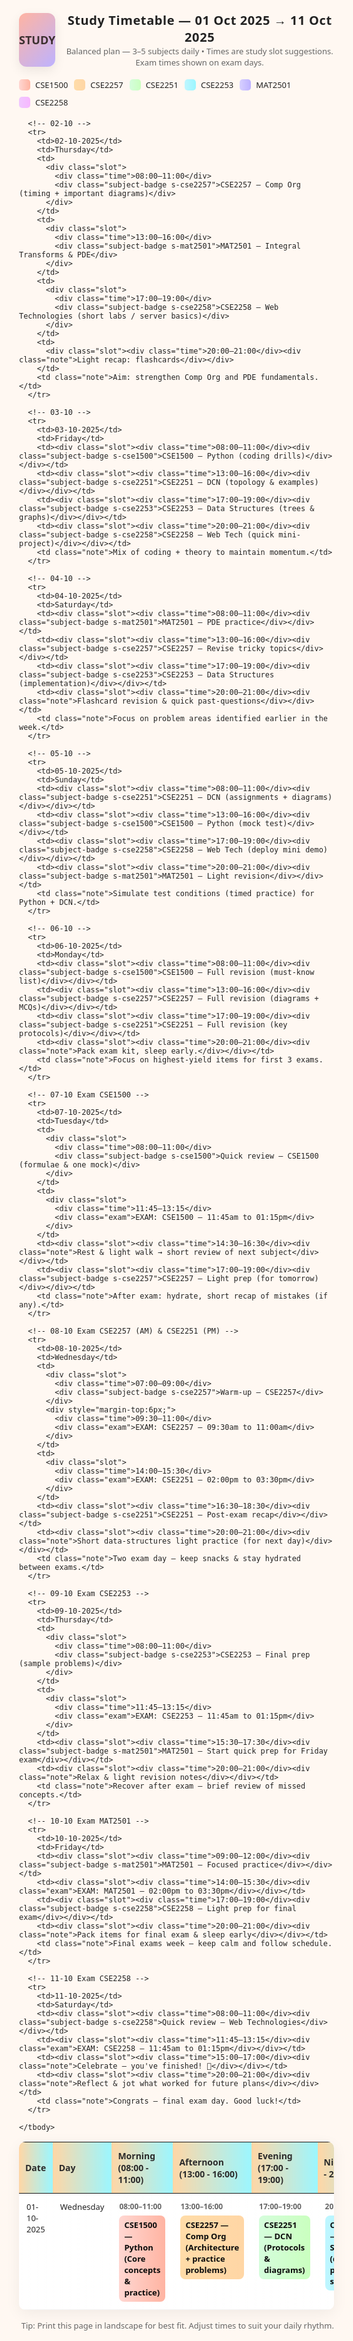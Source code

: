 <!doctype html>
<html lang="en">
<head>
<meta charset="utf-8" />
<meta name="viewport" content="width=device-width,initial-scale=1" />
<title>Study Timetable — 01 Oct 2025 to 11 Oct 2025</title>
<style>
  :root{
    --bg:#fff8f2;
    --card:#ffffff;
    --accent1:#ffb4a2;
    --accent2:#ffd6a5;
    --accent3:#caffbf;
    --accent4:#9bf6ff;
    --accent5:#bdb2ff;
    --text:#222;
    --muted:#666;
  }
  html,body{font-family: "Segoe UI", Roboto, Arial; background:var(--bg); color:var(--text); margin:0; padding:20px;}
  .page{max-width:1100px; margin:0 auto;}
  header{display:flex; align-items:center; gap:16px; margin-bottom:18px;}
  .logo{
    width:86px; height:86px; border-radius:12px;
    background:linear-gradient(135deg,var(--accent1),var(--accent5));
    display:flex; align-items:center; justify-content:center;
    box-shadow:0 6px 18px rgba(0,0,0,0.08);
    color:#3b2f2f; font-weight:700; font-size:18px;
  }
  header h1{margin:0; font-size:20px; letter-spacing:0.6px;}
  header p{margin:0; color:var(--muted); font-size:13px;}
  table{width:100%; border-collapse:collapse; table-layout:fixed; background:var(--card); box-shadow:0 6px 24px rgba(0,0,0,0.06); border-radius:10px; overflow:hidden;}
  thead th{background:linear-gradient(90deg, var(--accent2), var(--accent4)); padding:12px 10px; font-size:14px; text-align:left; color:#2b2b2b;}
  thead th.small{width:12%;}
  thead th.medium{width:18%;}
  thead th.large{width:36%;}
  tbody tr{border-bottom:1px solid rgba(0,0,0,0.04);}
  tbody tr:nth-child(odd){background:linear-gradient(90deg, rgba(255,255,255,0.6), rgba(255,255,255,0.4));}
  td{padding:12px; vertical-align:top; font-size:13px;}
  .slot{display:flex; flex-direction:column; gap:6px;}
  .time{font-weight:700; font-size:12px; color:var(--muted);}
  .subject-badge{display:inline-block; padding:6px 8px; border-radius:8px; font-weight:600; font-size:13px; color:#0b0b0b;}
  /* subject colors */
  .s-cse1500{background:linear-gradient(90deg,#ffd7d2,#ffb4a2);}
  .s-cse2257{background:linear-gradient(90deg,#ffdca8,#ffd6a5);}
  .s-cse2251{background:linear-gradient(90deg,#d5fddc,#caffbf);}
  .s-cse2253{background:linear-gradient(90deg,#bff6ff,#9bf6ff);}
  .s-mat2501{background:linear-gradient(90deg,#d7d0ff,#bdb2ff);}
  .s-cse2258{background:linear-gradient(90deg,#f0c8ff,#f7b7ff);}
  .exam{background:#fff3b0; padding:8px; border-radius:8px; font-weight:700; display:inline-block;}
  .note{font-size:12px; color:var(--muted);}
  .legend{display:flex; gap:10px; flex-wrap:wrap; margin:12px 0 18px;}
  .legend .item{display:flex; gap:8px; align-items:center; font-size:13px;}
  .badge-mini{width:18px; height:18px; border-radius:5px; display:inline-block;}
  footer{margin-top:16px; color:var(--muted); font-size:13px; text-align:right;}

  /* print friendly */
  @media print{
    body{padding:6mm; background:#fff;}
    header p, footer{display:none;}
    table{box-shadow:none;}
    thead th{background:#f2f2f2 !important;}
    a{color:inherit;}
  }

  /* responsive */
  @media(max-width:800px){
    header{flex-direction:column; align-items:flex-start; gap:6px;}
    .logo{width:66px;height:66px;font-size:16px;}
    thead th{font-size:12px;}
    td{font-size:12px; padding:10px;}
  }
</style>
</head>
<body>
<div class="page">
  <header>
    <div class="logo">STUDY</div>
    <div>
      <h1>Study Timetable — 01 Oct 2025 → 11 Oct 2025</h1>
      <p>Balanced plan — 3–5 subjects daily • Times are study slot suggestions. Exam times shown on exam days.</p>
    </div>
  </header>

  <div class="legend">
    <div class="item"><span class="badge-mini" style="background:linear-gradient(90deg,#ffd7d2,#ffb4a2)"></span> CSE1500</div>
    <div class="item"><span class="badge-mini" style="background:linear-gradient(90deg,#ffdca8,#ffd6a5)"></span> CSE2257</div>
    <div class="item"><span class="badge-mini" style="background:linear-gradient(90deg,#d5fddc,#caffbf)"></span> CSE2251</div>
    <div class="item"><span class="badge-mini" style="background:linear-gradient(90deg,#bff6ff,#9bf6ff)"></span> CSE2253</div>
    <div class="item"><span class="badge-mini" style="background:linear-gradient(90deg,#d7d0ff,#bdb2ff)"></span> MAT2501</div>
    <div class="item"><span class="badge-mini" style="background:linear-gradient(90deg,#f0c8ff,#f7b7ff)"></span> CSE2258</div>
  </div>

  <table role="table" aria-label="Study timetable">
    <thead>
      <tr>
        <th class="small">Date</th>
        <th class="small">Day</th>
        <th class="medium">Morning (08:00 - 11:00)</th>
        <th class="medium">Afternoon (13:00 - 16:00)</th>
        <th class="medium">Evening (17:00 - 19:00)</th>
        <th class="medium">Night (20:00 - 21:00)</th>
        <th class="large">Exam / Notes</th>
      </tr>
    </thead>
    <tbody>
      <!-- 01-10 -->
      <tr>
        <td>01-10-2025</td>
        <td>Wednesday</td>
        <td>
          <div class="slot">
            <div class="time">08:00–11:00</div>
            <div class="subject-badge s-cse1500">CSE1500 — Python (Core concepts & practice)</div>
          </div>
        </td>
        <td>
          <div class="slot">
            <div class="time">13:00–16:00</div>
            <div class="subject-badge s-cse2257">CSE2257 — Comp Org (Architecture + practice problems)</div>
          </div>
        </td>
        <td>
          <div class="slot">
            <div class="time">17:00–19:00</div>
            <div class="subject-badge s-cse2251">CSE2251 — DCN (Protocols & diagrams)</div>
          </div>
        </td>
        <td>
          <div class="slot">
            <div class="time">20:00–21:00</div>
            <div class="subject-badge s-cse2253">CSE2253 — Data Structures (quick problem set)</div>
          </div>
        </td>
        <td class="note">Goal: cover one theory topic + 1 practice problem per subject.</td>
      </tr>

      <!-- 02-10 -->
      <tr>
        <td>02-10-2025</td>
        <td>Thursday</td>
        <td>
          <div class="slot">
            <div class="time">08:00–11:00</div>
            <div class="subject-badge s-cse2257">CSE2257 — Comp Org (timing + important diagrams)</div>
          </div>
        </td>
        <td>
          <div class="slot">
            <div class="time">13:00–16:00</div>
            <div class="subject-badge s-mat2501">MAT2501 — Integral Transforms & PDE</div>
          </div>
        </td>
        <td>
          <div class="slot">
            <div class="time">17:00–19:00</div>
            <div class="subject-badge s-cse2258">CSE2258 — Web Technologies (short labs / server basics)</div>
          </div>
        </td>
        <td>
          <div class="slot"><div class="time">20:00–21:00</div><div class="note">Light recap: flashcards</div></div>
        </td>
        <td class="note">Aim: strengthen Comp Org and PDE fundamentals.</td>
      </tr>

      <!-- 03-10 -->
      <tr>
        <td>03-10-2025</td>
        <td>Friday</td>
        <td><div class="slot"><div class="time">08:00–11:00</div><div class="subject-badge s-cse1500">CSE1500 — Python (coding drills)</div></div></td>
        <td><div class="slot"><div class="time">13:00–16:00</div><div class="subject-badge s-cse2251">CSE2251 — DCN (topology & examples)</div></div></td>
        <td><div class="slot"><div class="time">17:00–19:00</div><div class="subject-badge s-cse2253">CSE2253 — Data Structures (trees & graphs)</div></div></td>
        <td><div class="slot"><div class="time">20:00–21:00</div><div class="subject-badge s-cse2258">CSE2258 — Web Tech (quick mini-project)</div></div></td>
        <td class="note">Mix of coding + theory to maintain momentum.</td>
      </tr>

      <!-- 04-10 -->
      <tr>
        <td>04-10-2025</td>
        <td>Saturday</td>
        <td><div class="slot"><div class="time">08:00–11:00</div><div class="subject-badge s-mat2501">MAT2501 — PDE practice</div></div></td>
        <td><div class="slot"><div class="time">13:00–16:00</div><div class="subject-badge s-cse2257">CSE2257 — Revise tricky topics</div></div></td>
        <td><div class="slot"><div class="time">17:00–19:00</div><div class="subject-badge s-cse2253">CSE2253 — Data Structures (implementation)</div></div></td>
        <td><div class="slot"><div class="time">20:00–21:00</div><div class="note">Flashcard revision & quick past-questions</div></div></td>
        <td class="note">Focus on problem areas identified earlier in the week.</td>
      </tr>

      <!-- 05-10 -->
      <tr>
        <td>05-10-2025</td>
        <td>Sunday</td>
        <td><div class="slot"><div class="time">08:00–11:00</div><div class="subject-badge s-cse2251">CSE2251 — DCN (assignments + diagrams)</div></div></td>
        <td><div class="slot"><div class="time">13:00–16:00</div><div class="subject-badge s-cse1500">CSE1500 — Python (mock test)</div></div></td>
        <td><div class="slot"><div class="time">17:00–19:00</div><div class="subject-badge s-cse2258">CSE2258 — Web Tech (deploy mini demo)</div></div></td>
        <td><div class="slot"><div class="time">20:00–21:00</div><div class="subject-badge s-mat2501">MAT2501 — Light revision</div></div></td>
        <td class="note">Simulate test conditions (timed practice) for Python + DCN.</td>
      </tr>

      <!-- 06-10 -->
      <tr>
        <td>06-10-2025</td>
        <td>Monday</td>
        <td><div class="slot"><div class="time">08:00–11:00</div><div class="subject-badge s-cse1500">CSE1500 — Full revision (must-know list)</div></div></td>
        <td><div class="slot"><div class="time">13:00–16:00</div><div class="subject-badge s-cse2257">CSE2257 — Full revision (diagrams + MCQs)</div></div></td>
        <td><div class="slot"><div class="time">17:00–19:00</div><div class="subject-badge s-cse2251">CSE2251 — Full revision (key protocols)</div></div></td>
        <td><div class="slot"><div class="time">20:00–21:00</div><div class="note">Pack exam kit, sleep early.</div></div></td>
        <td class="note">Focus on highest-yield items for first 3 exams.</td>
      </tr>

      <!-- 07-10 Exam CSE1500 -->
      <tr>
        <td>07-10-2025</td>
        <td>Tuesday</td>
        <td>
          <div class="slot">
            <div class="time">08:00–11:00</div>
            <div class="subject-badge s-cse1500">Quick review — CSE1500 (formulae & one mock)</div>
          </div>
        </td>
        <td>
          <div class="slot">
            <div class="time">11:45–13:15</div>
            <div class="exam">EXAM: CSE1500 — 11:45am to 01:15pm</div>
          </div>
        </td>
        <td><div class="slot"><div class="time">14:30–16:30</div><div class="note">Rest & light walk → short review of next subject</div></div></td>
        <td><div class="slot"><div class="time">17:00–19:00</div><div class="subject-badge s-cse2257">CSE2257 — Light prep (for tomorrow)</div></div></td>
        <td class="note">After exam: hydrate, short recap of mistakes (if any).</td>
      </tr>

      <!-- 08-10 Exam CSE2257 (AM) & CSE2251 (PM) -->
      <tr>
        <td>08-10-2025</td>
        <td>Wednesday</td>
        <td>
          <div class="slot">
            <div class="time">07:00–09:00</div>
            <div class="subject-badge s-cse2257">Warm-up — CSE2257</div>
          </div>
          <div style="margin-top:6px;">
            <div class="time">09:30–11:00</div>
            <div class="exam">EXAM: CSE2257 — 09:30am to 11:00am</div>
          </div>
        </td>
        <td>
          <div class="slot">
            <div class="time">14:00–15:30</div>
            <div class="exam">EXAM: CSE2251 — 02:00pm to 03:30pm</div>
          </div>
        </td>
        <td><div class="slot"><div class="time">16:30–18:30</div><div class="subject-badge s-cse2251">CSE2251 — Post-exam recap</div></div></td>
        <td><div class="slot"><div class="time">20:00–21:00</div><div class="note">Short data-structures light practice (for next day)</div></div></td>
        <td class="note">Two exam day — keep snacks & stay hydrated between exams.</td>
      </tr>

      <!-- 09-10 Exam CSE2253 -->
      <tr>
        <td>09-10-2025</td>
        <td>Thursday</td>
        <td>
          <div class="slot">
            <div class="time">08:00–11:00</div>
            <div class="subject-badge s-cse2253">CSE2253 — Final prep (sample problems)</div>
          </div>
        </td>
        <td>
          <div class="slot">
            <div class="time">11:45–13:15</div>
            <div class="exam">EXAM: CSE2253 — 11:45am to 01:15pm</div>
          </div>
        </td>
        <td><div class="slot"><div class="time">15:30–17:30</div><div class="subject-badge s-mat2501">MAT2501 — Start quick prep for Friday exam</div></div></td>
        <td><div class="slot"><div class="time">20:00–21:00</div><div class="note">Relax & light revision notes</div></div></td>
        <td class="note">Recover after exam — brief review of missed concepts.</td>
      </tr>

      <!-- 10-10 Exam MAT2501 -->
      <tr>
        <td>10-10-2025</td>
        <td>Friday</td>
        <td><div class="slot"><div class="time">09:00–12:00</div><div class="subject-badge s-mat2501">MAT2501 — Focused practice</div></div></td>
        <td><div class="slot"><div class="time">14:00–15:30</div><div class="exam">EXAM: MAT2501 — 02:00pm to 03:30pm</div></div></td>
        <td><div class="slot"><div class="time">17:00–19:00</div><div class="subject-badge s-cse2258">CSE2258 — Light prep for final exam</div></div></td>
        <td><div class="slot"><div class="time">20:00–21:00</div><div class="note">Pack items for final exam & sleep early</div></div></td>
        <td class="note">Final exams week — keep calm and follow schedule.</td>
      </tr>

      <!-- 11-10 Exam CSE2258 -->
      <tr>
        <td>11-10-2025</td>
        <td>Saturday</td>
        <td><div class="slot"><div class="time">08:00–11:00</div><div class="subject-badge s-cse2258">Quick review — Web Technologies</div></div></td>
        <td><div class="slot"><div class="time">11:45–13:15</div><div class="exam">EXAM: CSE2258 — 11:45am to 01:15pm</div></div></td>
        <td><div class="slot"><div class="time">15:00–17:00</div><div class="note">Celebrate — you've finished! 🎉</div></div></td>
        <td><div class="slot"><div class="time">20:00–21:00</div><div class="note">Reflect & jot what worked for future plans</div></div></td>
        <td class="note">Congrats — final exam day. Good luck!</td>
      </tr>

    </tbody>
  </table>

  <footer>Tip: Print this page in landscape for best fit. Adjust times to suit your daily rhythm.</footer>
</div>
</body>
</html>
